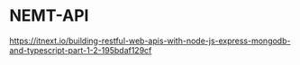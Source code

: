 # NEMT-API

https://itnext.io/building-restful-web-apis-with-node-js-express-mongodb-and-typescript-part-1-2-195bdaf129cf 